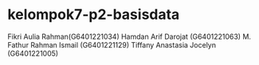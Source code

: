 # kelompok7-p2-basisdata
Fikri Aulia Rahman(G6401221034) Hamdan Arif Darojat (G6401221063) M. Fathur Rahman Ismail (G6401221129) Tiffany Anastasia Jocelyn (G6401221005)
